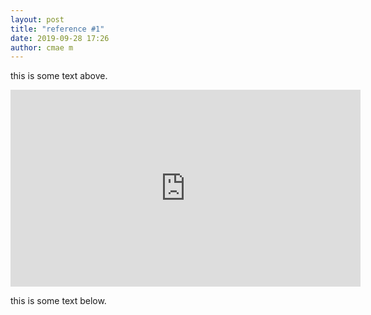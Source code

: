 ```yaml
---
layout: post
title: "reference #1"
date: 2019-09-28 17:26
author: cmae m
---
```


this is some text above.

<iframe width="560" height="315" src="https://www.youtube.com/embed/ROaj3bCpZEM" frameborder="0" allow="accelerometer; autoplay; encrypted-media; gyroscope; picture-in-picture" allowfullscreen></iframe>

this is some text below.
